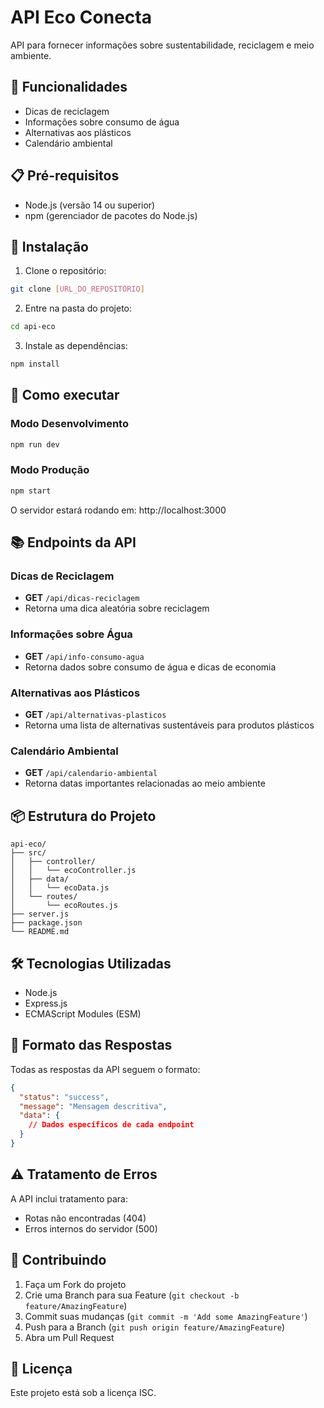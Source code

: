 # API Eco Conecta

API para fornecer informações sobre sustentabilidade, reciclagem e meio ambiente.

## 🚀 Funcionalidades

- Dicas de reciclagem
- Informações sobre consumo de água
- Alternativas aos plásticos
- Calendário ambiental

## 📋 Pré-requisitos

- Node.js (versão 14 ou superior)
- npm (gerenciador de pacotes do Node.js)

## 🔧 Instalação

1. Clone o repositório:
```bash
git clone [URL_DO_REPOSITÓRIO]
```

2. Entre na pasta do projeto:
```bash
cd api-eco
```

3. Instale as dependências:
```bash
npm install
```

## 🚀 Como executar

### Modo Desenvolvimento
```bash
npm run dev
```

### Modo Produção
```bash
npm start
```

O servidor estará rodando em: http://localhost:3000

## 📚 Endpoints da API

### Dicas de Reciclagem
- **GET** `/api/dicas-reciclagem`
- Retorna uma dica aleatória sobre reciclagem

### Informações sobre Água
- **GET** `/api/info-consumo-agua`
- Retorna dados sobre consumo de água e dicas de economia

### Alternativas aos Plásticos
- **GET** `/api/alternativas-plasticos`
- Retorna uma lista de alternativas sustentáveis para produtos plásticos

### Calendário Ambiental
- **GET** `/api/calendario-ambiental`
- Retorna datas importantes relacionadas ao meio ambiente

## 📦 Estrutura do Projeto

```
api-eco/
├── src/
│   ├── controller/
│   │   └── ecoController.js
│   ├── data/
│   │   └── ecoData.js
│   └── routes/
│       └── ecoRoutes.js
├── server.js
├── package.json
└── README.md
```

## 🛠️ Tecnologias Utilizadas

- Node.js
- Express.js
- ECMAScript Modules (ESM)

## 📝 Formato das Respostas

Todas as respostas da API seguem o formato:

```json
{
  "status": "success",
  "message": "Mensagem descritiva",
  "data": {
    // Dados específicos de cada endpoint
  }
}
```

## ⚠️ Tratamento de Erros

A API inclui tratamento para:
- Rotas não encontradas (404)
- Erros internos do servidor (500)

## 🤝 Contribuindo

1. Faça um Fork do projeto
2. Crie uma Branch para sua Feature (`git checkout -b feature/AmazingFeature`)
3. Commit suas mudanças (`git commit -m 'Add some AmazingFeature'`)
4. Push para a Branch (`git push origin feature/AmazingFeature`)
5. Abra um Pull Request

## 📄 Licença

Este projeto está sob a licença ISC.
